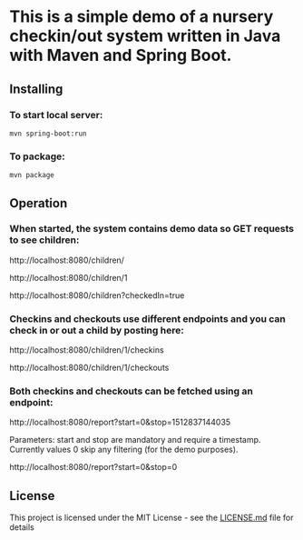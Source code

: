 # This is a simple demo of a nursery checkin/out system written in Java with Maven and Spring Boot.

## Installing

### To start local server:
```
mvn spring-boot:run
```

### To package:
```
mvn package
```

## Operation

### When started, the system contains demo data so GET requests to see children:
http://localhost:8080/children/

http://localhost:8080/children/1

http://localhost:8080/children?checkedIn=true

### Checkins and checkouts use different endpoints and you can check in or out a child by posting here:
http://localhost:8080/children/1/checkins

http://localhost:8080/children/1/checkouts

### Both checkins and checkouts can be fetched using an endpoint:
http://localhost:8080/report?start=0&stop=1512837144035

Parameters: start and stop are mandatory and require a timestamp. Currently values 0 skip any filtering (for the demo purposes).

http://localhost:8080/report?start=0&stop=0

## License

This project is licensed under the MIT License - see the [LICENSE.md](LICENSE.md) file for details
